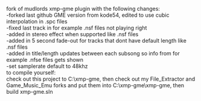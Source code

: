fork of mudlords xmp-gme plugin with the following changes:  
-forked last github GME version from kode54, edited to use cubic interpolation in .spc files  
-fixed last track in for example .nsf files not playing right  
-added in stereo effect when supported like .nsf files  
-added in 5 second fade-out for tracks that dont have default length like .nsf files  
-added in title/length updates between each subsong so info from for example .nfse files gets shown  
-set samplerate default to 48khz  
to compile yourself:  
check out this project to C:\xmp-gme, then check out my File_Extractor and Game_Music_Emu forks and put them into C:\xmp-gme\xmp-gme, then build xmp-gme.sln  